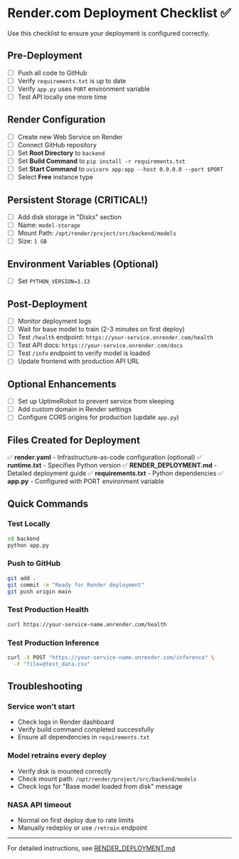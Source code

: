 # Render.com Deployment Checklist ✅

Use this checklist to ensure your deployment is configured correctly.

## Pre-Deployment

- [ ] Push all code to GitHub
- [ ] Verify `requirements.txt` is up to date
- [ ] Verify `app.py` uses `PORT` environment variable
- [ ] Test API locally one more time

## Render Configuration

- [ ] Create new Web Service on Render
- [ ] Connect GitHub repository
- [ ] Set **Root Directory** to `backend`
- [ ] Set **Build Command** to `pip install -r requirements.txt`
- [ ] Set **Start Command** to `uvicorn app:app --host 0.0.0.0 --port $PORT`
- [ ] Select **Free** instance type

## Persistent Storage (CRITICAL!)

- [ ] Add disk storage in "Disks" section
- [ ] Name: `model-storage`
- [ ] Mount Path: `/opt/render/project/src/backend/models`
- [ ] Size: `1 GB`

## Environment Variables (Optional)

- [ ] Set `PYTHON_VERSION=3.13`

## Post-Deployment

- [ ] Monitor deployment logs
- [ ] Wait for base model to train (2-3 minutes on first deploy)
- [ ] Test `/health` endpoint: `https://your-service.onrender.com/health`
- [ ] Test API docs: `https://your-service.onrender.com/docs`
- [ ] Test `/info` endpoint to verify model is loaded
- [ ] Update frontend with production API URL

## Optional Enhancements

- [ ] Set up UptimeRobot to prevent service from sleeping
- [ ] Add custom domain in Render settings
- [ ] Configure CORS origins for production (update `app.py`)

## Files Created for Deployment

✅ **render.yaml** - Infrastructure-as-code configuration (optional)
✅ **runtime.txt** - Specifies Python version
✅ **RENDER_DEPLOYMENT.md** - Detailed deployment guide
✅ **requirements.txt** - Python dependencies
✅ **app.py** - Configured with PORT environment variable

## Quick Commands

### Test Locally
```bash
cd backend
python app.py
```

### Push to GitHub
```bash
git add .
git commit -m "Ready for Render deployment"
git push origin main
```

### Test Production Health
```bash
curl https://your-service-name.onrender.com/health
```

### Test Production Inference
```bash
curl -X POST "https://your-service-name.onrender.com/inference" \
  -F "file=@test_data.csv"
```

## Troubleshooting

### Service won't start
- Check logs in Render dashboard
- Verify build command completed successfully
- Ensure all dependencies in `requirements.txt`

### Model retrains every deploy
- Verify disk is mounted correctly
- Check mount path: `/opt/render/project/src/backend/models`
- Check logs for "Base model loaded from disk" message

### NASA API timeout
- Normal on first deploy due to rate limits
- Manually redeploy or use `/retrain` endpoint

---

For detailed instructions, see [RENDER_DEPLOYMENT.md](./RENDER_DEPLOYMENT.md)
